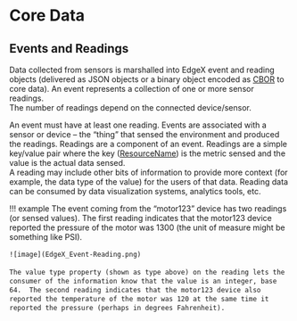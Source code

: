 # Core Data

## Events and Readings

Data collected from sensors is marshalled into EdgeX event and reading objects (delivered as JSON objects or a binary object encoded as [CBOR](../../../../general/Definitions.md#cbor) to core data).
An event represents a collection of one or more sensor readings.  
The number of readings depend on the connected device/sensor.

An event must have at least one reading. 
Events are associated with a sensor or device – the “thing” that sensed the environment and produced the readings. 
Readings are a component of an event. Readings are a simple key/value pair  where the key ([ResourceName](../../../../general/Definitions.md#resource)) is the metric sensed and the value is the actual data sensed.  
A reading may include other bits of information to provide more context (for example, the data type of the value) for the users of that data.
Reading data can be consumed by data visualization systems, analytics tools, etc.

!!! example 
    The event coming from the “motor123” device has two readings (or sensed values). 
    The first reading indicates that the motor123 device reported the pressure of the motor was 1300 (the unit of measure might be something like PSI).
    
    ![image](EdgeX_Event-Reading.png)
    
    The value type property (shown as type above) on the reading lets the consumer of the information know that the value is an integer, base 64.  The second reading indicates that the motor123 device also reported the temperature of the motor was 120 at the same time it reported the pressure (perhaps in degrees Fahrenheit).
